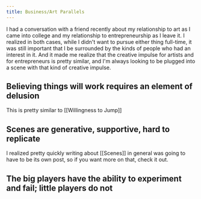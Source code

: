 ```yaml
---
title: Business/Art Parallels
---
```

I had a conversation with a friend recently about my relationship to art as I came into college and my relationship to entrepreneurship as I leave it. I realized in both cases, while I didn't want to pursue either thing full-time, it was still important that I be surrounded by the kinds of people who had an interest in it. And it made me realize that the creative impulse for artists and for entrepreneurs is pretty similar, and I'm always looking to be plugged into a scene with that kind of creative impulse.

## Believing things will work requires an element of delusion
This is pretty similar to [[Willingness to Jump]]

## Scenes are generative, supportive, hard to replicate

I realized pretty quickly writing about [[Scenes]] in general was going to have to be its own post, so if you want more on that, check it out.


## The big players have the ability to experiment and fail; little players do not